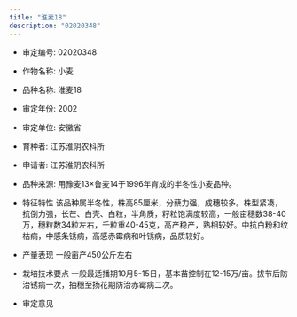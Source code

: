 ```yaml
---
title: "淮麦18"
description: "02020348"
---
```

* 审定编号:  02020348

*  作物名称:  小麦

*  品种名称:  淮麦18

*  审定年份:  2002

*  审定单位:  安徽省

* 育种者:  江苏淮阴农科所

*  申请者:  江苏淮阴农科所

*  品种来源:  用豫麦13×鲁麦14于1996年育成的半冬性小麦品种。

*  特征特性
该品种属半冬性，株高85厘米，分蘖力强，成穗较多。株型紧凑，抗倒力强，长芒、白壳、白粒，半角质，籽粒饱满度较高，一般亩穗数38-40万，穗粒数34粒左右，千粒重40-45克，高产稳产，熟相较好。中抗白粉和纹枯病，中感条锈病，高感赤霉病和叶锈病，品质较好。

*  产量表现
一般亩产450公斤左右

*  栽培技术要点
一般最适播期10月5-15日，基本苗控制在12-15万/亩。拔节后防治锈病一次，抽穗至扬花期防治赤霉病二次。

*  审定意见

